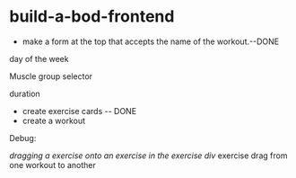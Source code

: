 # build-a-bod-frontend

* make a form at the top that accepts the name of the     workout.--DONE

day of the week

Muscle group selector

duration

* create exercise cards -- DONE
* create a workout

Debug:


*dragging a exercise onto an exercise in the exercise div*
exercise drag from one workout to another
